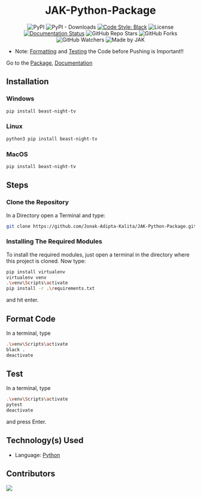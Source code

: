 <div align=center>

# JAK-Python-Package

![PyPI](https://img.shields.io/pypi/v/beast-night-tv?style=for-the-badge)
![PyPI - Downloads](https://img.shields.io/pypi/dd/beast-night-tv?style=for-the-badge)
[![Code Style: Black](https://img.shields.io/badge/Code%20Style-Black-000000.svg?style=for-the-badge)](https://github.com/psf/black)
![License](https://img.shields.io/github/license/Jonak-Adipta-Kalita/JAK-Python-Package?style=for-the-badge)
[![Documentation Status](https://readthedocs.org/projects/jak-python-package/badge/?version=latest&style=for-the-badge)](https://jak-python-package.readthedocs.io/en/latest/?badge=latest)
![GitHub Repo Stars](https://img.shields.io/github/stars/Jonak-Adipta-Kalita/JAK-Python-Package?style=for-the-badge)
![GitHub Forks](https://img.shields.io/github/forks/Jonak-Adipta-Kalita/JAK-Python-Package?style=for-the-badge)
![GitHub Watchers](https://img.shields.io/github/watchers/Jonak-Adipta-Kalita/JAK-Python-Package?style=for-the-badge)
![Made by JAK](https://img.shields.io/badge/BeastNight%20TV-Made%20by%20JAK-blue?style=for-the-badge)

</div>

-   Note: [Formatting](#format-code) and [Testing](#test) the Code before Pushing is Important!!

Go to the [Package](https://pypi.org/project/beast-night-tv/), [Documentation](https://jak-python-package.readthedocs.io/)

## Installation

### Windows

```bash
pip install beast-night-tv
```

### Linux

```bash
python3 pip install beast-night-tv
```

### MacOS

```bash
pip install beast-night-tv
```

## Steps

### Clone the Repository

In a Directory open a Terminal and type:

```bash
git clone https://github.com/Jonak-Adipta-Kalita/JAK-Python-Package.git
```

### Installing The Required Modules

To install the required modules, just open a terminal in the directory where this project is cloned. Now type:

```bash
pip install virtualenv
virtualenv venv
.\venv\Scripts\activate
pip install -r .\requirements.txt
```

and hit enter.

## Format Code

In a terminal, type

```bash
.\venv\Scripts\activate
black .
deactivate
```

## Test

In a terminal, type

```bash
.\venv\Scripts\activate
pytest
deactivate
```

and press Enter.

## Technology(s) Used

-   Language: [Python](https://python.org/)

## Contributors

<a href = "https://github.com/Jonak-Adipta-Kalita/JAK-Python-Package/graphs/contributors">
	<img src = "https://contrib.rocks/image?repo=Jonak-Adipta-Kalita/JAK-Python-Package"/>
</a>
